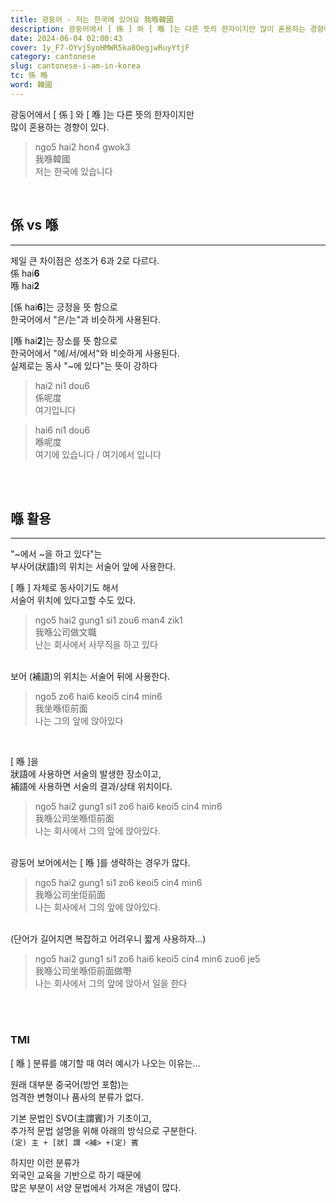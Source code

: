 ```yaml
---
title: 광둥어 - 저는 한국에 있어요 我喺韓國
description: 광둥어에서 [ 係 ] 와 [ 喺 ]는 다른 뜻의 한자이지만 많이 혼용하는 경향이 있다.
date: 2024-06-04 02:00:43
cover: 1y_F7-OYvj5yoHMWR5ka8OegjwRuyYtjF
category: cantonese
slug: cantonese-i-am-in-korea
tc: 係 喺
word: 韓國
---
```


광둥어에서 [ 係 ] 와 [ 喺 ]는 다른 뜻의 한자이지만  
많이 혼용하는 경향이 있다.

> ngo5 hai2 hon4 gwok3  
> 我喺韓國  
> 저는 한국에 있습니다

<br/>

## 係 vs 喺

---

제일 큰 차이점은 성조가 6과 2로 다르다.  
係 hai**6**  
喺 hai**2**

[係 hai**6**]는 긍정을 뜻 함으로  
한국어에서 "은/는"과 비슷하게 사용된다.

[喺 hai**2**]는 장소를 뜻 함으로  
한국어에서 "에/서/에서"와 비슷하게 사용된다.  
실제로는 동사 "~에 있다"는 뜻이 강하다

> hai2 ni1 dou6  
> 係呢度  
> 여기입니다

> hai6 ni1 dou6  
> 喺呢度  
> 여기에 있습니다 / 여기에서 입니다

<br/>
<br/>

## 喺 활용

---

"~에서 ~을 하고 있다"는  
부사어(狀語)의 위치는 서술어 앞에 사용한다.

[ 喺 ] 자체로 동사이기도 해서  
서술어 위치에 있다고할 수도 있다.

> ngo5 hai2 gung1 si1 zou6 man4 zik1  
> 我喺公司做文職  
> 난는 회사에서 사무직을 하고 있다

<br/>
보어 (補語)의 위치는 서술어 뒤에 사용한다.

> ngo5 zo6 hai6 keoi5 cin4 min6  
> 我坐喺佢前面  
> 나는 그의 앞에 앉아있다

<br/>

[ 喺 ]을  
狀語에 사용하면 서술의 발생한 장소이고,  
補語에 사용하면 서술의 결과/상태 위치이다.

> ngo5 hai2 gung1 si1 zo6 hai6 keoi5 cin4 min6  
> 我喺公司坐喺佢前面  
> 나는 회사에서 그의 앞에 앉아있다.

<br/>
광둥어 보어에서는 [ 喺 ]를 생략하는 경우가 많다.

> ngo5 hai2 gung1 si1 zo6 keoi5 cin4 min6  
> 我喺公司坐佢前面  
> 나는 회사에서 그의 앞에 앉아있다.

<br/>
(단어가 길어지면 복잡하고 어려우니 짧게 사용하자...)

> ngo5 hai2 gung1 si1 zo6 hai6 keoi5 cin4 min6 zuo6 je5  
> 我喺公司坐喺佢前面做嘢  
> 나는 회사에서 그의 앞에 앉아서 일을 한다

<br/>
<br/>

### TMI

[ 喺 ] 분류를 얘기할 때 여러 예시가 나오는 이유는...

원래 대부분 중국어(방언 포함)는  
엄격한 변형이나 품사의 분류가 없다.

기본 문법인 SVO(主謂賓)가 기초이고,  
추가적 문법 설명을 위해 아래의 방식으로 구분한다.  
`(定) 主 + [狀] 謂 <補> +(定) 賓`

하지만 이런 분류가  
외국인 교육을 기반으로 하기 때문에  
많은 부분이 서양 문법에서 가져온 개념이 많다.
